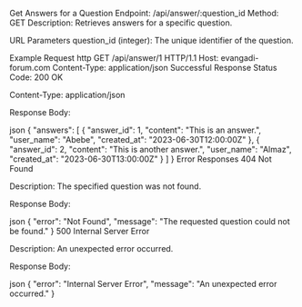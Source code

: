 Get Answers for a Question
Endpoint: /api/answer/:question_id
Method: GET Description: Retrieves answers for a specific question.

URL Parameters
question_id (integer): The unique identifier of the question.

Example Request
http
GET /api/answer/1 HTTP/1.1
Host: evangadi-forum.com
Content-Type: application/json
Successful Response
Status Code: 200 OK

Content-Type: application/json

Response Body:

json
{
  "answers": [
    {
      "answer_id": 1,
      "content": "This is an answer.",
      "user_name": "Abebe",
      "created_at": "2023-06-30T12:00:00Z"
    },
    {
      "answer_id": 2,
      "content": "This is another answer.",
      "user_name": "Almaz",
      "created_at": "2023-06-30T13:00:00Z"
    }
  ]
}
Error Responses
404 Not Found

Description: The specified question was not found.

Response Body:

json
{
  "error": "Not Found",
  "message": "The requested question could not be found."
}
500 Internal Server Error

Description: An unexpected error occurred.

Response Body:

json
{
  "error": "Internal Server Error",
  "message": "An unexpected error occurred."
}